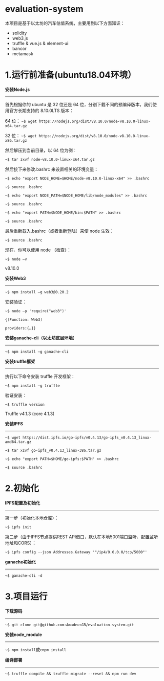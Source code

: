 # evaluation-system
本项目是基于以太坊的汽车估值系统，主要用到以下方面知识：
* solidity
* web3.js
* truffle & vue.js & element-ui
* bancor
* metamask

# 1.运行前准备(ubuntu18.04环境）
**安装Node.js**  
***
首先根据你的 ubuntu 是 32 位还是 64 位，分别下载不同的预编译版本，我们使用官方长期支持的 8.10.0LTS 版本：

64 位：
`~$ wget https://nodejs.org/dist/v8.10.0/node-v8.10.0-linux-x64.tar.gz`

32 位：
`~$ wget https://nodejs.org/dist/v8.10.0/node-v8.10.0-linux-x86.tar.gz`

然后解压到当前目录，以 64 位为例：

`~$ tar zxvf node-v8.10.0-linux-x64.tar.gz`

然后接下来修改.bashrc 来设置相关的环境变量：

`~$ echo "export NODE_HOME=$HOME/node-v8.10.0-linux-x64" >> .bashrc`

`~$ source .bashrc`

`~$ echo "export NODE_PATH=$NODE_HOME/lib/node_modules" >> .bashrc`

`~$ source .bashrc`

`~$ echo "export PATH=$NODE_HOME/bin:$PATH" >> .bashrc`

`~$ source .bashrc`


最后重新载入.bashrc（或者重新登陆）来使 node 生效：

`~$ source .bashrc`

现在，你可以使用 node （检查）：

`~$ node –v`

v8.10.0

**安装Web3**
***

`~$ npm install –g web3@0.20.2`

安装验证：

`~$ node –p 'require("web3")'`

`{[Function: Web3]`

    providers:{…}}

**安装ganache-cli（以太坊底层环境）**
***

`~$ npm install –g ganache-cli`

**安装truffle框架**
***

执行以下命令安装 truffle 开发框架：

`~$ npm install –g truffle`

验证安装：

`~$ truffle version`

Truffle v4.1.3 (core 4.1.3)

**安装IPFS**
***

`~$ wget https://dist.ipfs.io/go-ipfs/v0.4.13/go-ipfs_v0.4.13_linux-amd64.tar.gz`

`~$ tar xzvf go-ipfs_v0.4.13_linux-386.tar.gz`

`~$ echo "export PATH=$HOME/go-ipfs:$PATH" >> .bashrc`

`~$ source .bashrc`

# 2.初始化

**IPFS配置及初始化**
***
第一步（初始化本地仓库）：

`~$ ipfs init`

第二步（由于IPFS节点提供REST API借口，默认在本地5001端口监听，配置监听地址和CORS）：

`~$ ipfs config --json Addresses.Gateway '"/ip4/0.0.0.0/tcp/5000"'`

**ganache初始化**
***

`~$ ganache-cli -d`

# 3.项目运行

**下载源码**
***

`~$ git clone git@github.com:AmadeusGB/evaluation-system.git`


**安装node_module**
***

`~$ npm install`或`cnpm install`

**编译部署**
***

`~$ truffle compile && truffle migrate --reset && npm run dev`
